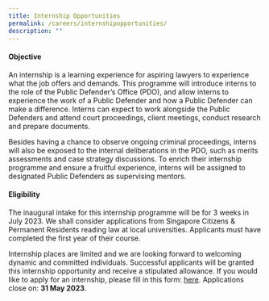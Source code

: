 ```yaml
---
title: Internship Opportunities
permalink: /careers/internshipopportunities/
description: ""
---
```

#### Objective

An internship is a learning experience for aspiring lawyers to experience what the job offers and demands. This programme will introduce interns to the role of the Public Defender’s Office (PDO), and allow interns to experience the work of a Public Defender and how a Public Defender can make a difference. Interns can expect to work alongside the Public Defenders and attend court proceedings, client meetings, conduct research and prepare documents. 

Besides having a chance to observe ongoing criminal proceedings, interns will also be exposed to the internal deliberations in the PDO, such as merits assessments and case strategy discussions. To enrich their internship programme and ensure a fruitful experience, interns will be assigned to designated Public Defenders as supervising mentors. 


#### Eligibility

The inaugural intake for this internship programme will be for 3 weeks in July 2023. We shall consider applications from Singapore Citizens & Permanent Residents reading law at local universities. Applicants must have completed the first year of their course. 

Internship places are limited and we are looking forward to welcoming dynamic and committed individuals. Successful applicants will be granted this internship opportunity and receive a stipulated allowance. If you would like to apply for an internship, please fill in this form: [here](https://go.gov.sg/pdointernship). Applications close on: **31 May 2023**.
